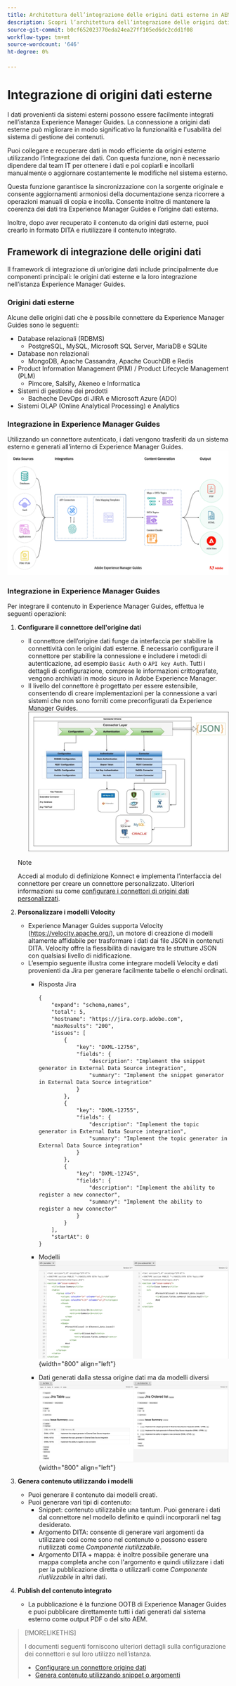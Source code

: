 ```yaml
---
title: Architettura dell’integrazione delle origini dati esterne in AEM Guides
description: Scopri l’architettura dell’integrazione delle origini dati esterne in AEM Guides.
source-git-commit: b0cf652023770eda24ea27ff105ed6dc2cdd1f08
workflow-type: tm+mt
source-wordcount: '646'
ht-degree: 0%

---
```


# Integrazione di origini dati esterne

I dati provenienti da sistemi esterni possono essere facilmente integrati nell’istanza Experience Manager Guides. La connessione a origini dati esterne può migliorare in modo significativo la funzionalità e l&#39;usabilità del sistema di gestione dei contenuti.


Puoi collegare e recuperare dati in modo efficiente da origini esterne utilizzando l’integrazione dei dati. Con questa funzione, non è necessario dipendere dal team IT per ottenere i dati e poi copiarli e incollarli manualmente o aggiornare costantemente le modifiche nel sistema esterno.

Questa funzione garantisce la sincronizzazione con la sorgente originale e consente aggiornamenti armoniosi della documentazione senza ricorrere a operazioni manuali di copia e incolla. Consente inoltre di mantenere la coerenza dei dati tra Experience Manager Guides e l’origine dati esterna.

Inoltre, dopo aver recuperato il contenuto da origini dati esterne, puoi crearlo in formato DITA e riutilizzare il contenuto integrato.


## Framework di integrazione delle origini dati

Il framework di integrazione di un’origine dati include principalmente due componenti principali: le origini dati esterne e la loro integrazione nell’istanza Experience Manager Guides.

### Origini dati esterne

Alcune delle origini dati che è possibile connettere da Experience Manager Guides sono le seguenti:

- Database relazionali (RDBMS)
   - PostgreSQL, MySQL, Microsoft SQL Server, MariaDB e SQLite
- Database non relazionali
   - MongoDB, Apache Cassandra, Apache CouchDB e Redis
- Product Information Management (PIM) / Product Lifecycle Management (PLM)
   - Pimcore, Salsify, Akeneo e Informatica
- Sistemi di gestione dei prodotti
   - Bacheche DevOps di JIRA e Microsoft Azure (ADO)
- Sistemi OLAP (Online Analytical Processing) e Analytics

### Integrazione in Experience Manager Guides



Utilizzando un connettore autenticato, i dati vengono trasferiti da un sistema esterno e generati all’interno di Experience Manager Guides.
![Architettura](assets/konnect-architecture.png)


### Integrazione in Experience Manager Guides

Per integrare il contenuto in Experience Manager Guides, effettua le seguenti operazioni:

1. **Configurare il connettore dell&#39;origine dati**
   - Il connettore dell’origine dati funge da interfaccia per stabilire la connettività con le origini dati esterne. È necessario configurare il connettore per stabilire la connessione e includere i metodi di autenticazione, ad esempio `Basic Auth` o `API key Auth`. Tutti i dettagli di configurazione, comprese le informazioni crittografate, vengono archiviati in modo sicuro in Adobe Experience Manager.
   - Il livello del connettore è progettato per essere estensibile, consentendo di creare implementazioni per la connessione a vari sistemi che non sono forniti come preconfigurati da Experience Manager Guides.
     ![Livello connettore](assets/data-source-connector-layer.jpg)
   >[!NOTE]
   >
   > Accedi al modulo di definizione Konnect e implementa l’interfaccia del connettore per creare un connettore personalizzato. Ulteriori informazioni su come [configurare i connettori di origini dati personalizzati](./conf-custom-data-source-connector.md).

1. **Personalizzare i modelli Velocity**

   - Experience Manager Guides supporta Velocity (https://velocity.apache.org/), un motore di creazione di modelli altamente affidabile per trasformare i dati dai file JSON in contenuti DITA. Velocity offre la flessibilità di navigare tra le strutture JSON con qualsiasi livello di nidificazione.
   - L’esempio seguente illustra come integrare modelli Velocity e dati provenienti da Jira per generare facilmente tabelle o elenchi ordinati.
      - Risposta Jira

        ```
        {
            "expand": "schema,names",
            "total": 5,
            "hostname": "https://jira.corp.adobe.com",
            "maxResults": "200",
            "issues": [
                {
                    "key": "DXML-12756",
                    "fields": {
                        "description": "Implement the snippet generator in External Data Source integration",
                        "summary": "Implement the snippet generator in External Data Source integration"
                    }
                },
                {
                    "key": "DXML-12755",
                    "fields": {
                        "description": "Implement the topic generator in External Data Source integration",
                        "summary": "Implement the topic generator in External Data Source integration"
                    }
                },
                {
                    "key": "DXML-12745",
                    "fields": {
                        "description": "Implement the ability to register a new connector",
                        "summary": "Implement the ability to register a new connector"
                    }
                }
            ],
            "startAt": 0
        }
        ```

      - Modelli
        ![Motore di modelli](assets/data-source-TemplatingEngine.png){width="800" align="left"}
      - Dati generati dalla stessa origine dati ma da modelli diversi
        ![Dati generati](assets/data-source-templates-topics.png){width="800" align="left"}

1. **Genera contenuto utilizzando i modelli**
   - Puoi generare il contenuto dai modelli creati.
   - Puoi generare vari tipi di contenuto:
      - Snippet: contenuto utilizzabile una tantum. Puoi generare i dati dal connettore nel modello definito e quindi incorporarli nel tag desiderato.
      - Argomento DITA: consente di generare vari argomenti da utilizzare così come sono nel contenuto o possono essere riutilizzati come *Componente riutilizzabile*.
      - Argomento DITA + mappa: è inoltre possibile generare una mappa completa anche con l&#39;argomento e quindi utilizzare i dati per la pubblicazione diretta o utilizzarli come *Componente riutilizzabile* in altri dati.


1. **Publish del contenuto integrato**
   - La pubblicazione è la funzione OOTB di Experience Manager Guides e puoi pubblicare direttamente tutti i dati generati dal sistema esterno come output PDF o del sito AEM.

>[!MORELIKETHIS]
>
> I documenti seguenti forniscono ulteriori dettagli sulla configurazione dei connettori e sul loro utilizzo nell’istanza.
> - [Configurare un connettore origine dati](../../../install-guide/conf-data-source-connector-tools.md)
> - [Genera contenuto utilizzando snippet o argomenti](../../../user-guide/web-editor-content-snippet.md)